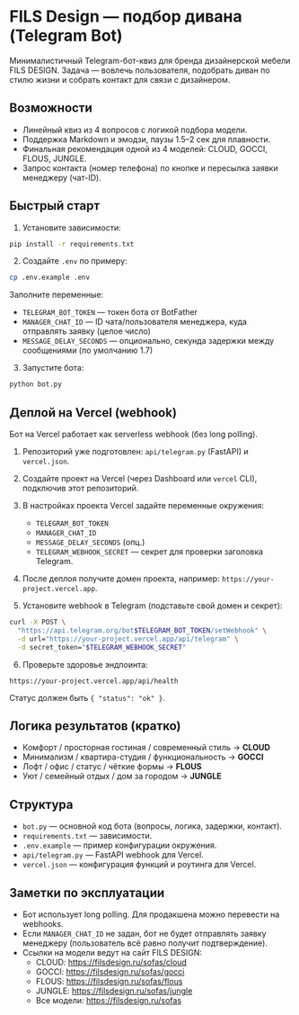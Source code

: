 # FILS Design — подбор дивана (Telegram Bot)

Минималистичный Telegram-бот-квиз для бренда дизайнерской мебели FILS DESIGN. Задача — вовлечь пользователя, подобрать диван по стилю жизни и собрать контакт для связи с дизайнером.

## Возможности
- Линейный квиз из 4 вопросов с логикой подбора модели.
- Поддержка Markdown и эмодзи, паузы 1.5–2 сек для плавности.
- Финальная рекомендация одной из 4 моделей: CLOUD, GOCCI, FLOUS, JUNGLE.
- Запрос контакта (номер телефона) по кнопке и пересылка заявки менеджеру (чат-ID).

## Быстрый старт
1) Установите зависимости:
```bash
pip install -r requirements.txt
```

2) Создайте `.env` по примеру:
```bash
cp .env.example .env
```
Заполните переменные:
- `TELEGRAM_BOT_TOKEN` — токен бота от BotFather
- `MANAGER_CHAT_ID` — ID чата/пользователя менеджера, куда отправлять заявку (целое число)
- `MESSAGE_DELAY_SECONDS` — опционально, секунда задержки между сообщениями (по умолчанию 1.7)

3) Запустите бота:
```bash
python bot.py
```

## Деплой на Vercel (webhook)
Бот на Vercel работает как serverless webhook (без long polling).

1) Репозиторий уже подготовлен: `api/telegram.py` (FastAPI) и `vercel.json`.

2) Создайте проект на Vercel (через Dashboard или `vercel` CLI), подключив этот репозиторий.

3) В настройках проекта Vercel задайте переменные окружения:
   - `TELEGRAM_BOT_TOKEN`
   - `MANAGER_CHAT_ID`
   - `MESSAGE_DELAY_SECONDS` (опц.)
   - `TELEGRAM_WEBHOOK_SECRET` — секрет для проверки заголовка Telegram.

4) После деплоя получите домен проекта, например: `https://your-project.vercel.app`.

5) Установите webhook в Telegram (подставьте свой домен и секрет):
```bash
curl -X POST \
  "https://api.telegram.org/bot$TELEGRAM_BOT_TOKEN/setWebhook" \
  -d url="https://your-project.vercel.app/api/telegram" \
  -d secret_token="$TELEGRAM_WEBHOOK_SECRET"
```

6) Проверьте здоровье эндпоинта:
```
https://your-project.vercel.app/api/health
```
Статус должен быть `{ "status": "ok" }`.

## Логика результатов (кратко)
- Комфорт / просторная гостиная / современный стиль → **CLOUD**
- Минимализм / квартира-студия / функциональность → **GOCCI**
- Лофт / офис / статус / чёткие формы → **FLOUS**
- Уют / семейный отдых / дом за городом → **JUNGLE**

## Структура
- `bot.py` — основной код бота (вопросы, логика, задержки, контакт).
- `requirements.txt` — зависимости.
- `.env.example` — пример конфигурации окружения.
- `api/telegram.py` — FastAPI webhook для Vercel.
- `vercel.json` — конфигурация функций и роутинга для Vercel.

## Заметки по эксплуатации
- Бот использует long polling. Для продакшена можно перевести на webhooks.
- Если `MANAGER_CHAT_ID` не задан, бот не будет отправлять заявку менеджеру (пользователь всё равно получит подтверждение).
- Ссылки на модели ведут на сайт FILS DESIGN:
  - CLOUD: https://filsdesign.ru/sofas/cloud
  - GOCCI: https://filsdesign.ru/sofas/gocci
  - FLOUS: https://filsdesign.ru/sofas/flous
  - JUNGLE: https://filsdesign.ru/sofas/jungle
  - Все модели: https://filsdesign.ru/sofas
